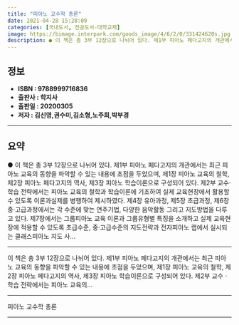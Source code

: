 ```yaml
---
title: "피아노 교수학 총론"
date: 2021-04-28 15:28:09
categories: [국내도서, 전공도서-대학교재]
image: https://bimage.interpark.com/goods_image/4/6/2/0/331424620s.jpg
description: ● 이 책은 총 3부 12장으로 나뉘어 있다. 제1부 피아노 페다고지의 개관에서는 최근 피아노 교육의 동향을 파악할 수 있는 내용에 초점을 두었으며, 제1장 피아노 교육의 철학, 제2장 피아노 페다고지의 역사, 제3장 피아노 학습이론으로 구성되어 있다. 제2부 교수·학습 전략에서는 피
---
```


## **정보**

- **ISBN : 9788999716836**
- **출판사 : 학지사**
- **출판일 : 20200305**
- **저자 : 김신영,권수미,김소형,노주희,박부경**

------



## **요약**

●  이 책은 총 3부 12장으로 나뉘어 있다. 제1부 피아노 페다고지의 개관에서는 최근 피아노 교육의 동향을 파악할 수 있는 내용에 초점을 두었으며, 제1장 피아노 교육의 철학, 제2장 피아노 페다고지의 역사, 제3장 피아노 학습이론으로 구성되어 있다. 제2부 교수·학습 전략에서는 피아노 교육의 철학과 학습이론에 기초하여 실제 교육현장에서 활용할 수 있도록 이론과실제를 병행하여 제시하였다. 제4장 유아과정, 제5장 초급과정, 제6장 중·고급과정에서는 각 수준에 맞는 연주기법, 다양한 음악활동 그리고 지도방법을 다루고 있다. 제7장에서는 그룹피아노 교육 이론과 그룹유형별 특징을 소개하고 실제 교육현장에 적용할 수 있도록 초급수준, 중·고급수준의 지도전략과 전자피아노 랩에서 실시되는 클래스피아노 지도 사...

------

이 책은 총 3부 12장으로 나뉘어 있다. 제1부 피아노 페다고지의 개관에서는 최근 피아노 교육의 동향을 파악할 수 있는 내용에 초점을 두었으며, 제1장 피아노 교육의 철학, 제2장 피아노 페다고지의 역사, 제3장 피아노 학습이론으로 구성되어 있다.
  제2부 교수ㆍ학습 전략에서는 피아노 교육의... 

------


피아노 교수학 총론 

------


